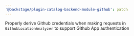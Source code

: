 ```yaml
---
'@backstage/plugin-catalog-backend-module-github': patch
---
```


Properly derive Github credentials when making requests in `GithubLocationAnalyzer` to support Github App authentication
